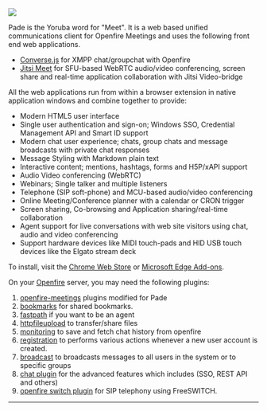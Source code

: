 <img src="https://discourse.igniterealtime.org/uploads/default/original/2X/8/8a20644093cdefad9f3d16e92a7a3d83c9a1fffe.png" />

Pade is the Yoruba word for "Meet". It is a web based unified communications client for Openfire Meetings and uses the following front end web applications.

- [Converse.js](https://conversejs.org/) for XMPP chat/groupchat with Openfire
- [Jitsi Meet](https://jitsi.org/jitsi-meet/) for SFU-based WebRTC audio/video conferencing, screen share and real-time application collaboration with Jitsi Video-bridge

All the web applications run from within a browser extension in native application windows and combine together to provide:

- Modern HTML5 user interface
- Single user authentication and sign-on; Windows SSO, Credential Management API and Smart ID support
- Modern chat user experience; chats, group chats and message broadcasts with private chat responses
- Message Styling with Markdown plain text
- Interactive content; mentions, hashtags, forms and H5P/xAPI support
- Audio Video conferencing (WebRTC)
- Webinars; Single talker and multiple listeners
- Telephone (SIP soft-phone) and MCU-based audio/video conferencing
- Online Meeting/Conference planner with a calendar or CRON trigger
- Screen sharing, Co-browsing and Application sharing/real-time collaboration
- Agent support for live conversations with web site visitors using chat, audio and video conferencing
- Support hardware devices like MIDI touch-pads and HID USB touch devices like the Elgato stream deck

To install, visit the [Chrome Web Store](https://chrome.google.com/webstore/detail/pade-openfire-meetings/fohfnhgabmicpkjcpjpjongpijcffaba?hl=en) or [Microsoft Edge Add-ons](https://microsoftedge.microsoft.com/addons/detail/ckfiipkgbinakolndmobaflkeljfhecl).

On your [Openfire] server, you may need the following plugins:
1. [openfire-meetings](https://github.com/igniterealtime/pade/releases) plugins modified for Pade
2. [bookmarks](https://www.igniterealtime.org/projects/openfire/plugins/bookmarks.jar) for shared bookmarks. 
3. [fastpath](https://igniterealtime.org/projects/openfire/plugins/4.4.5/fastpath.jar) if you want to be an agent
4. [httpfileupload](https://igniterealtime.org/projects/openfire/plugins/1.1.3/httpfileupload.jar) to transfer/share files
5. [monitoring](https://igniterealtime.org/projects/openfire/plugins/2.0.0/monitoring.jar) to save and fetch chat history from openfire
6. [registration](https://igniterealtime.org/projects/openfire/plugins/1.7.2/registration.jar) to performs various actions whenever a new user account is created.
7. [broadcast](https://igniterealtime.org/projects/openfire/plugins/1.9.2/broadcast.jar) to broadcasts messages to all users in the system or to specific groups
8. [chat plugin](https://github.com/igniterealtime/openfire-chat/releases) for the advanced features which includes (SSO, REST API and others)
9. [openfire switch plugin](https://github.com/igniterealtime/openfire-switch/releases) for SIP telephony using FreeSWITCH.

-------
[Openfire Meetings]:https://discourse.igniterealtime.org/c/openfire-plugins/openfire-meetings
[P&agrave;d&eacute;]: https://chrome.google.com/webstore/detail/pade-openfire-meetings/fohfnhgabmicpkjcpjpjongpijcffaba?hl=en-GB
[Openfire]:http://www.igniterealtime.org/projects/openfire/index.jsp
[Ignite Realtime]:http://www.igniterealtime.org
